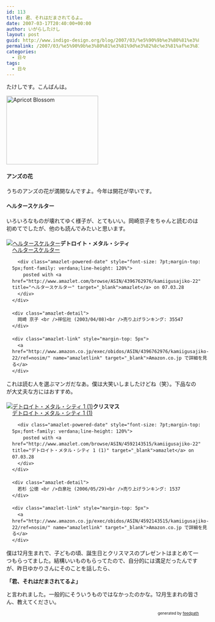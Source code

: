 ```yaml
---
id: 113
title: 君、それはだまされてるよ…
date: 2007-03-17T20:40:00+00:00
author: いがらしたけし
layout: post
guid: http://www.indigo-design.org/blog/2007/03/%e5%90%9b%e3%80%81%e3%81%9d%e3%82%8c%e3%81%af%e3%81%a0%e3%81%be%e3%81%95%e3%82%8c%e3%81%a6%e3%82%8b%e3%82%88%e2%80%a6/
permalink: /2007/03/%e5%90%9b%e3%80%81%e3%81%9d%e3%82%8c%e3%81%af%e3%81%a0%e3%81%be%e3%81%95%e3%82%8c%e3%81%a6%e3%82%8b%e3%82%88/
categories:
  - 日々
tags:
  - 日々
---
```

たけしです。こんばんは。

[<img src="http://farm1.static.flickr.com/163/423881510_eefadee9a4_m.jpg" alt="Apricot Blossom" height="180" width="240" />](http://www.flickr.com/photos/takeshi81/423881510/ "Photo Sharing")

#### アンズの花

うちのアンズの花が満開なんですよ。今年は開花が早いです。 

#### ヘルタースケルター

いろいろなものが壊れてゆく様子が、とてもいい。岡崎京子をちゃんと読むのは初めてでしたが、他のも読んでみたいと思います。

<div class="amazlet-box" style="margin-bottom: 0px">
  <div class="amazlet-image" style="float: left">
    <a href="http://www.amazon.co.jp/exec/obidos/ASIN/4396762976/kamiigusajiko-22/ref=nosim/" name="amazletlink" target="_blank"><img src="http://images-jp.amazon.com/images/P/4396762976.09.MZZZZZZZ.jpg" alt="ヘルタースケルター" style="border: medium none" /></a>
  </div>
  
  <div class="amazlet-info" style="float: left;margin-left: 15px;line-height: 120%">
    <div class="amazlet-name" style="margin-bottom: 10px;line-height: 120%">
      <a href="http://www.amazon.co.jp/exec/obidos/ASIN/4396762976/kamiigusajiko-22/ref=nosim/" name="amazletlink" target="_blank">ヘルタースケルター</a> 
      
      <div class="amazlet-powered-date" style="font-size: 7pt;margin-top: 5px;font-family: verdana;line-height: 120%">
        posted with <a href="http://www.amazlet.com/browse/ASIN/4396762976/kamiigusajiko-22" title="ヘルタースケルター" target="_blank">amazlet</a> on 07.03.28
      </div>
    </div>
    
    <div class="amazlet-detail">
      岡崎 京子 <br />祥伝社 (2003/04/08)<br />売り上げランキング: 35547
    </div>
    
    <div class="amazlet-link" style="margin-top: 5px">
      <a href="http://www.amazon.co.jp/exec/obidos/ASIN/4396762976/kamiigusajiko-22/ref=nosim/" name="amazletlink" target="_blank">Amazon.co.jp で詳細を見る</a>
    </div>
  </div>
  
  <div class="amazlet-footer" style="clear: left">
  </div>
</div>

#### デトロイト・メタル・シティ

これは読む人を選ぶマンガだなあ。僕は大笑いしましたけどね（笑）。下品なのが大丈夫な方にはおすすめ。

<div class="amazlet-box" style="margin-bottom: 0px">
  <div class="amazlet-image" style="float: left">
    <a href="http://www.amazon.co.jp/exec/obidos/ASIN/4592143515/kamiigusajiko-22/ref=nosim/" name="amazletlink" target="_blank"><img src="http://images-jp.amazon.com/images/P/4592143515.09.MZZZZZZZ.jpg" alt="デトロイト・メタル・シティ 1 (1)" style="border: medium none" /></a>
  </div>
  
  <div class="amazlet-info" style="float: left;margin-left: 15px;line-height: 120%">
    <div class="amazlet-name" style="margin-bottom: 10px;line-height: 120%">
      <a href="http://www.amazon.co.jp/exec/obidos/ASIN/4592143515/kamiigusajiko-22/ref=nosim/" name="amazletlink" target="_blank">デトロイト・メタル・シティ 1 (1)</a> 
      
      <div class="amazlet-powered-date" style="font-size: 7pt;margin-top: 5px;font-family: verdana;line-height: 120%">
        posted with <a href="http://www.amazlet.com/browse/ASIN/4592143515/kamiigusajiko-22" title="デトロイト・メタル・シティ 1 (1)" target="_blank">amazlet</a> on 07.03.28
      </div>
    </div>
    
    <div class="amazlet-detail">
      若杉 公徳 <br />白泉社 (2006/05/29)<br />売り上げランキング: 1537
    </div>
    
    <div class="amazlet-link" style="margin-top: 5px">
      <a href="http://www.amazon.co.jp/exec/obidos/ASIN/4592143515/kamiigusajiko-22/ref=nosim/" name="amazletlink" target="_blank">Amazon.co.jp で詳細を見る</a>
    </div>
  </div>
  
  <div class="amazlet-footer" style="clear: left">
  </div>
</div>

#### クリスマス

僕は12月生まれで、子どもの頃、誕生日とクリスマスのプレゼントはまとめて一つもらってました。結構いいものもらってたので、自分的には満足だったんですが、昨日ゆかりさんにそのことを話したら、

**「君、それはだまされてるよ」**

と言われました。一般的にそういうものではなかったのかな。12月生まれの皆さん、教えてください。

<div style="text-align: right;font-size: 10px">
  &nbsp;&nbsp;<span>generated by <a href="http://feedpath.jp">feedpath</a></span>
</div>
